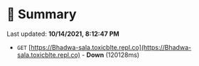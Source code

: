 # 📖 Summary
Last updated: **10/14/2021, 8:12:47 PM**

- `GET` [https://Bhadwa-sala.toxicblte.repl.co](https://Bhadwa-sala.toxicblte.repl.co) - **Down** (120128ms)
